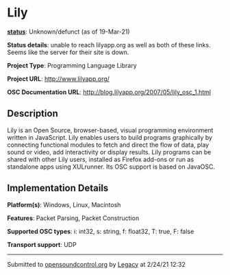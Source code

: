 # Lily

**[status](../implementation-status.html)**: Unknown/defunct (as of 19-Mar-21)

**Status details**: 
unable to reach lilyapp.org as well as both of these links. Seems like the server for their site is down.

**Project Type**: Programming Language Library

**Project URL**: <http://www.lilyapp.org/>

**OSC Documentation URL**: <http://blog.lilyapp.org/2007/05/lily_osc_1.html>

## Description

Lily is an Open Source, browser-based, visual programming environment written in JavaScript. Lily enables users to build programs graphically by connecting functional modules to fetch and direct the flow of data, play sound or video, add interactivity or display results. Lily programs can be shared with other Lily users, installed as Firefox add-ons or run as standalone apps using XULrunner. Its OSC support is based on JavaOSC.

## Implementation Details

**Platform(s)**: Windows, Linux, Macintosh

**Features**: Packet Parsing, Packet Construction

**Supported OSC types**: i: int32, s: string, f: float32, T: true, F: false

**Transport support**: UDP

---
Submitted to [opensoundcontrol.org](https://opensoundcontrol.org) by [Legacy](legacy-site.html) at 2/24/21 12:32
